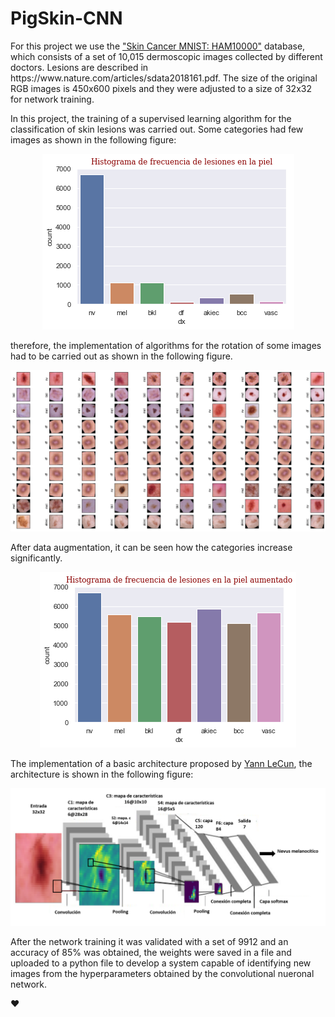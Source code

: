 # PigSkin-CNN

<p>
  For this project we use the <a href = 'https://www.kaggle.com/kmader/skin-cancer-mnist-ham10000'>"Skin Cancer MNIST: HAM10000"</a> database, which consists of a set of 10,015 dermoscopic images collected by different doctors. Lesions are described in https://www.nature.com/articles/sdata2018161.pdf. The size of the original RGB images is 450x600 pixels and they were adjusted to a size of 32x32 for network training.
</p>

In this project, the training of a supervised learning algorithm for the classification of skin lesions was carried out. Some categories had few images as shown in the following figure:

<p align='center'>
  <img src= 'https://github.com/Luisbaduy97/PigSkin-CNN/blob/master/histo_original.png'>
</p>


therefore, the implementation of algorithms for the rotation of some images had to be carried out as shown in the following figure.




<p align='center'>
  <img src= 'https://github.com/Luisbaduy97/PigSkin-CNN/blob/master/rotaciones.png'>
</p>



After data augmentation, it can be seen how the categories increase significantly.

<p align='center'>
  <img src= 'https://github.com/Luisbaduy97/PigSkin-CNN/blob/master/aumented_histogram.png'>
</p>


<p>
  The implementation of a basic architecture proposed by <a href = 'http://yann.lecun.com/exdb/publis/pdf/lecun-01a.pdf'>Yann LeCun</a>, the architecture is shown in the following figure:
</p>

<p align='center'>
  <img src= 'https://github.com/Luisbaduy97/PigSkin-CNN/blob/master/arquitectura.png'>
</p>

After the network training it was validated with a set of 9912 and an accuracy of 85% was obtained, the weights were saved in a file and uploaded to a python file to develop a system capable of identifying new images from the hyperparameters obtained by the convolutional nueronal network.

:heart:
